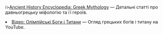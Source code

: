 
i><a href="https://www.ancient.eu/Greek_Mythology/" target="_blank">Ancient History Encyclopedia: Greek Mythology</a> — Детальні статті про давньогрецьку міфологію та її героїв.</li>
        <li><a href="https://www.youtube.com/watch?v=dU4eqgh4TpI" target="_blank">Відео: Олімпійські Боги і Титани</a> — Огляд грецьких богів і титану на YouTube.</li>
    </ul>
</div>
    <script>
        function showSection(id) {
            var sections = document.querySelectorAll('.section');
            sections.forEach(function(section) {
                section.classList.remove('active');
            });
            document.getElementById(id).classList.add('active');
        }
    </script>

</body>
</html>
